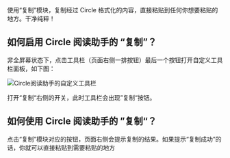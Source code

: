 使用“复制”模块，复制经过 Circle 格式化的内容，直接粘贴到任何你想要粘贴的地方。干净纯粹！

如何启用 Circle 阅读助手的 “复制”？
-----------------------

非全屏幕状态下，点击工具栏（页面右侧一排按钮）最后一个按钮打开自定义工具栏面板，如下图：

![Circle阅读助手的自定义工具栏](/sites/default/files/toolset.png)

打开“复制“右侧的开关，此时工具栏会出现”复制“按钮。

如何使用 Circle 阅读助手的 ”复制“？
-----------------------

点击“复制”模块对应的按钮，页面右侧会提示复制的结果。如果提示“复制成功”的话，你就可以直接粘贴到需要粘贴的地方